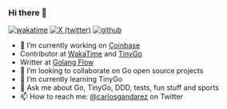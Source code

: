 ### Hi there 👋

[![wakatime](https://wakatime.com/badge/user/9f52e350-622b-4173-b3a1-5a704449bc5a.svg)](https://wakatime.com/@9f52e350-622b-4173-b3a1-5a704449bc5a)
[![X (twitter)](https://img.shields.io/twitter/follow/carlosgandarez?style=plastic&color=%23007ec6)](https://twitter.com/carlosgandarez)
[![github](https://img.shields.io/github/followers/gandarez?logo=github&style=plastic)](https://github.com/gandarez?tab=followers)

- 🔭 I’m currently working on [Coinbase](https://coinbase.com)
- Contributor at [WakaTime](https://wakatime.com) and [TinyGo](https://tinygo.org)
- Writter at [Golang Flow](https://gandarez.dev)
- 👯 I’m looking to collaborate on Go open source projects
- 🌱 I’m currently learning TinyGo
- 💬 Ask me about Go, TinyGo, DDD, tests, fun stuff and sports
- 📫 How to reach me: [@carlosgandarez](https://twitter.com/carlosgandarez) on Twitter

<!--
**gandarez/gandarez** is a ✨ _special_ ✨ repository because its `README.md` (this file) appears on your GitHub profile.

Here are some ideas to get you started:

- 🔭 I’m currently working on ...
- 🌱 I’m currently learning ...
- 👯 I’m looking to collaborate on ...
- 🤔 I’m looking for help with ...
- 💬 Ask me about ...
- 📫 How to reach me: ...
- 😄 Pronouns: ...
- ⚡ Fun fact: ...
-->

